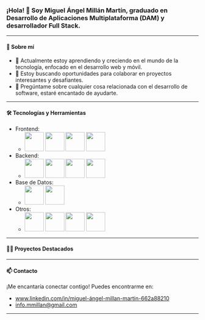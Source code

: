### ¡Hola! 👋 Soy Miguel Ángel Millán Martín,  graduado en  Desarrollo de Aplicaciones Multiplataforma (DAM) y desarrollador Full Stack.

---

#### 🚀 Sobre mí

- 🌱 Actualmente estoy aprendiendo y creciendo en el mundo de la tecnología, enfocado en el desarrollo web y móvil.
- 💼 Estoy buscando oportunidades para colaborar en proyectos interesantes y desafiantes.
- 💬 Pregúntame sobre cualquier cosa relacionada con el desarrollo de software, estaré encantado de ayudarte.

---

#### 🛠️ Tecnologías y Herramientas

- Frontend: 
  - <img src="https://upload.wikimedia.org/wikipedia/commons/6/61/HTML5_logo_and_wordmark.svg" height="50"> <img src="https://upload.wikimedia.org/wikipedia/commons/d/d5/CSS3_logo_and_wordmark.svg" height="50"> <img src="https://upload.wikimedia.org/wikipedia/commons/9/99/Unofficial_JavaScript_logo_2.svg" height="50"> <img src="https://upload.wikimedia.org/wikipedia/commons/a/a7/React-icon.svg" height="50"> 
- Backend: 
  - <img src="https://upload.wikimedia.org/wikipedia/commons/d/d9/Node.js_logo.svg" height="50"> <img src="https://upload.wikimedia.org/wikipedia/commons/6/64/Expressjs.png" height="50"> <img src="https://upload.wikimedia.org/wikipedia/en/3/30/Java_programming_language_logo.svg" height="50"> <img src="https://upload.wikimedia.org/wikipedia/commons/4/44/Spring_Framework_Logo_2018.svg" height="50"> 
- Base de Datos: 
  - <img src="https://upload.wikimedia.org/wikipedia/en/4/45/MongoDB-Logo.svg" height="50"> <img src="https://upload.wikimedia.org/wikipedia/commons/4/42/Firebase_Logo.png" height="50"> 
- Otros: 
  - <img src="https://upload.wikimedia.org/wikipedia/commons/e/e0/Git-logo.svg" height="50">  <img src="https://upload.wikimedia.org/wikipedia/commons/9/91/Octicons-mark-github.svg" height="50">  <img src="https://upload.wikimedia.org/wikipedia/commons/9/9a/Visual_Studio_Code_1.35_icon.svg" height="50">  <img src="https://upload.wikimedia.org/wikipedia/commons/4/42/Firebase_Logo.png" height="50"> 
 
---

#### 👨‍💻 Proyectos Destacados


---

#### 📫 Contacto

¡Me encantaría conectar contigo! Puedes encontrarme en:

- www.linkedin.com/in/miguel-ángel-millan-martin-662a88210
- info.mmillan@gmail.com

---


